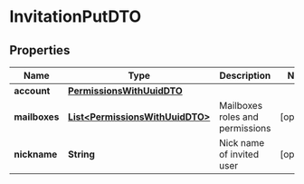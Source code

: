 # InvitationPutDTO

## Properties
Name | Type | Description | Notes
------------ | ------------- | ------------- | -------------
**account** | [**PermissionsWithUuidDTO**](PermissionsWithUuidDTO.md) |  | 
**mailboxes** | [**List&lt;PermissionsWithUuidDTO&gt;**](PermissionsWithUuidDTO.md) | Mailboxes roles and permissions |  [optional]
**nickname** | **String** | Nick name of invited user |  [optional]
